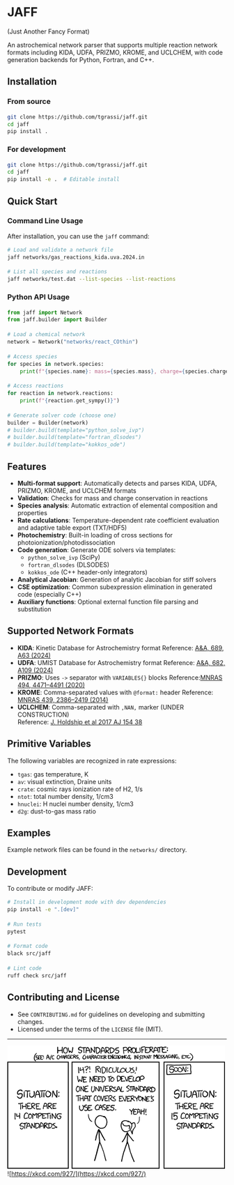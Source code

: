 # JAFF
(Just Another Fancy Format)

An astrochemical network parser that supports multiple reaction network formats including KIDA, UDFA, PRIZMO, KROME, and UCLCHEM, with code generation backends for Python, Fortran, and C++.

## Installation

### From source
```bash
git clone https://github.com/tgrassi/jaff.git
cd jaff
pip install .
```

### For development
```bash
git clone https://github.com/tgrassi/jaff.git
cd jaff
pip install -e .  # Editable install
```

## Quick Start

### Command Line Usage

After installation, you can use the `jaff` command:

```bash
# Load and validate a network file
jaff networks/gas_reactions_kida.uva.2024.in

# List all species and reactions
jaff networks/test.dat --list-species --list-reactions
```

### Python API Usage

```python
from jaff import Network
from jaff.builder import Builder

# Load a chemical network
network = Network("networks/react_COthin")

# Access species
for species in network.species:
    print(f"{species.name}: mass={species.mass}, charge={species.charge}")

# Access reactions
for reaction in network.reactions:
    print(f"{reaction.get_sympy()}")

# Generate solver code (choose one)
builder = Builder(network)
# builder.build(template="python_solve_ivp")
# builder.build(template="fortran_dlsodes")
# builder.build(template="kokkos_ode")
```

## Features

- **Multi-format support**: Automatically detects and parses KIDA, UDFA, PRIZMO, KROME, and UCLCHEM formats
- **Validation**: Checks for mass and charge conservation in reactions
- **Species analysis**: Automatic extraction of elemental composition and properties
- **Rate calculations**: Temperature-dependent rate coefficient evaluation and adaptive table export (TXT/HDF5)
- **Photochemistry**: Built-in loading of cross sections for photoionization/photodissociation
- **Code generation**: Generate ODE solvers via templates:
  - `python_solve_ivp` (SciPy)
  - `fortran_dlsodes` (DLSODES)
  - `kokkos_ode` (C++ header-only integrators)
- **Analytical Jacobian**: Generation of analytic Jacobian for stiff solvers
- **CSE optimization**: Common subexpression elimination in generated code (especially C++)
- **Auxiliary functions**: Optional external function file parsing and substitution

## Supported Network Formats

- **KIDA**: Kinetic Database for Astrochemistry format
    Reference: [A&A, 689, A63 (2024)](https://doi.org/10.1051/0004-6361/202450606)
- **UDFA**: UMIST Database for Astrochemistry format
    Reference: [A&A, 682, A109 (2024)](https://doi.org/10.1051/0004-6361/202346908)
- **PRIZMO**: Uses `->` separator with `VARIABLES{}` blocks
    Reference:[MNRAS 494, 4471–4491 (2020)](https://doi.org/10.1093/mnras/staa971)
- **KROME**: Comma-separated values with `@format:` header
    Reference: [MNRAS 439, 2386–2419 (2014)](https://doi.org/10.1093/mnras/stu114)
- **UCLCHEM**: Comma-separated with `,NAN,` marker (UNDER CONSTRUCTION)     
    Reference: [J. Holdship et al 2017 AJ 154 38](https://doi.org/10.3847/1538-3881/aa773f)

## Primitive Variables

The following variables are recognized in rate expressions:

- `tgas`: gas temperature, K      
- `av`: visual extinction, Draine units      
- `crate`: cosmic rays ionization rate of H2, 1/s     
- `ntot`: total number density, 1/cm3      
- `hnuclei`: H nuclei number density, 1/cm3     
- `d2g`: dust-to-gas mass ratio     

## Examples

Example network files can be found in the `networks/` directory.

## Development

To contribute or modify JAFF:

```bash
# Install in development mode with dev dependencies
pip install -e ".[dev]"

# Run tests
pytest

# Format code
black src/jaff

# Lint code
ruff check src/jaff
```

## Contributing and License

- See `CONTRIBUTING.md` for guidelines on developing and submitting changes.
- Licensed under the terms of the `LICENSE` file (MIT).

-----------------------------
![xkcd:927](./assets/xkcd.png)               
![https://xkcd.com/927/](https://xkcd.com/927/)
